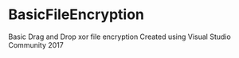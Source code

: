 # BasicFileEncryption
Basic Drag and Drop xor file encryption
Created using Visual Studio Community 2017
